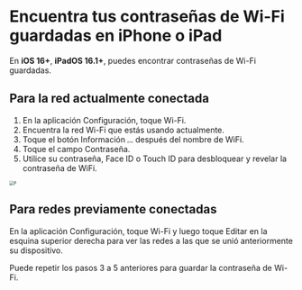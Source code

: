 # Encuentra tus contraseñas de Wi-Fi guardadas en iPhone o iPad

En **iOS 16+**, **iPadOS 16.1+**, puedes encontrar contraseñas de Wi-Fi guardadas.

## Para la red actualmente conectada

1. En la aplicación Configuración, toque Wi-Fi.
2. Encuentra la red Wi-Fi que estás usando actualmente.
3. Toque el botón Información <img src="https://support.apple.com/library/content/dam/edam/applecare/images/en_US/iOS/ios-16-info-circle-blue-hollow.png" alt="img" style="zoom:25%;" /> después del nombre de WiFi.
4. Toque el campo Contraseña.
5. Utilice su contraseña, Face ID o Touch ID para desbloquear y revelar la contraseña de WiFi.

<img src="https://support.apple.com/library/content/dam/edam/applecare/images/en_US/iOS/ios-16-iphone-14-pro-wifi-name-more-info-password-on-tap.png" alt="P" style="zoom:50%;" />



## Para redes previamente conectadas

En la aplicación Configuración, toque Wi-Fi y luego toque Editar en la esquina superior derecha para ver las redes a las que se unió anteriormente su dispositivo.

Puede repetir los pasos 3 a 5 anteriores para guardar la contraseña de Wi-Fi.







